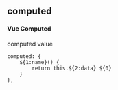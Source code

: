 ## computed
#### Vue Computed
computed value
```
computed: {
	${1:name}() {
		return this.${2:data} ${0}
	}
},
```